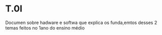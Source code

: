 # T.0I 
Documen sobre hadware e softwa que explica os funda,emtos desses 2 temas feitos no 1ano do ensino médio
